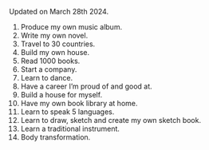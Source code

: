Updated on March 28th 2024. 
1. Produce my own music album. 
2. Write my own novel. 
3. Travel to 30 countries. 
4. Build my own house. 
5. Read 1000 books. 
6. Start a company. 
7. Learn to dance. 
8. Have a career I’m proud of and good at.  
9. Build a house for myself. 
10. Have my own book library at home. 
11. Learn to speak 5 languages. 
12. Learn to draw, sketch and create my own sketch book. 
13. Learn a traditional instrument.
14. Body transformation.